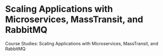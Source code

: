 # Scaling Applications with Microservices, MassTransit, and RabbitMQ
Course Studies: Scaling Applications with Microservices, MassTransit, and RabbitMQ